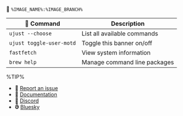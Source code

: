 
󱋩 `%IMAGE_NAME%:%IMAGE_BRANCH%`

|  Command | Description |
| ------- | ----------- |
| `ujust --choose`  | List all available commands |
| `ujust toggle-user-motd` | Toggle this banner on/off |
| `fastfetch` | View system information |
| `brew help` | Manage command line packages |

%TIP%
- **** [Report an issue](http://issues.bazzite.gg/)
- **󰈙** [Documentation](http://docs.bazzite.gg/)
- **󰙯** [Discord](https://discord.bazzite.gg/)
- **** [Bluesky](https://bluesky.bazzite.gg/)
